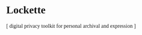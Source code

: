 <h1 style="font-family: Luxurious Script;";>Lockette</h1>
<p style="font-family: Andale Mono;">[ digital privacy toolkit for personal archival and expression ]</p>

